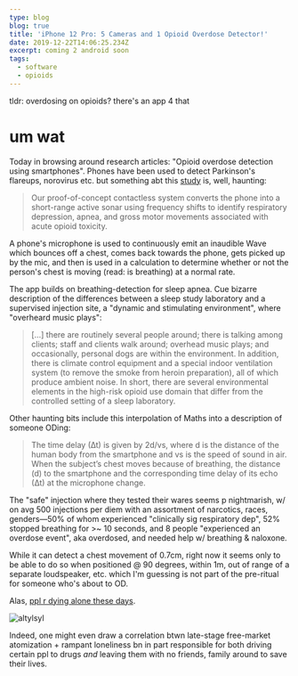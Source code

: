 ```yaml
---
type: blog
blog: true
title: 'iPhone 12 Pro: 5 Cameras and 1 Opioid Overdose Detector!'
date: 2019-12-22T14:06:25.234Z
excerpt: coming 2 android soon
tags:
  - software
  - opioids
---
```

tldr: overdosing on opioids? there's an app 4 that

# um wat

Today in browsing around research articles: "Opioid overdose detection using smartphones". Phones have been used to detect Parkinson's flareups, norovirus etc. but something abt this [study](https://stm.sciencemag.org/content/11/474/eaau8914?intcmp=trendmd-stm) is, well, haunting:

> Our proof-of-concept contactless system converts the phone into a short-range active sonar using frequency shifts to identify respiratory depression, apnea, and gross motor movements associated with acute opioid toxicity.

A phone's microphone is used to continuously emit an inaudible Wave which bounces off a chest, comes back towards the phone, gets picked up by the mic, and then is used in a calculation to determine whether or not the person's chest is moving (read: is  breathing) at a normal rate.

The app builds on breathing-detection for sleep apnea. Cue bizarre description of the differences between a sleep study laboratory and a supervised injection site, a "dynamic and stimulating environment", where "overheard music plays":

> [...] there are routinely several people around; there is talking among clients; staff and clients walk around; overhead music plays; and occasionally, personal dogs are within the environment. In addition, there is climate control equipment and a special indoor ventilation system (to remove the smoke from heroin preparation), all of which produce ambient noise. In short, there are several environmental elements in the high-risk opioid use domain that differ from the controlled setting of a sleep laboratory.

Other haunting bits include this interpolation of Maths into a description of someone ODing:

> The time delay (∆t) is given by 2d/vs, where d is the distance of the human body from the smartphone and vs is the speed of sound in air. When the subject’s chest moves because of breathing, the distance (d) to the smartphone and the corresponding time delay of its echo (∆t) at the microphone change.

The "safe" injection where they tested their wares seems p nightmarish, w/ on avg 500 injections per diem with an assortment of narcotics, races, genders—50% of whom experienced "clinically sig respiratory dep", 52% stopped breathing for >~ 10 seconds, and 8 people "experienced an overdose event", aka overdosed, and needed help w/ breathing & naloxone.

While it can detect a chest movement of 0.7cm, right now it seems only to be able to do so when positioned @ 90 degrees, within 1m, out of range of a separate loudspeaker, etc. which I'm guessing is not part of the pre-ritual for someone who's about to OD.

Alas, [ppl r dying alone these days](https://www.nytimes.com/2019/12/19/us/grandma-for-christmas.html?algo=top_conversion&fellback=true&imp_id=388011822&imp_id=207339169&action=click&module=editorsPicks&pgtype=Article&region=Footer).

﻿![altylsyl](https://res.cloudinary.com/cloudimgts/image/upload/v1577021380/cli-upload/zfyzooeetaz7zjsaj6xu.png)
<br>

Indeed, one might even draw a correlation btwn late-stage free-market atomization + rampant loneliness bn in part responsible for both driving certain ppl to drugs _and_ leaving them with no friends, family around to save their lives.
